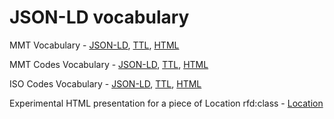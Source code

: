 # JSON-LD vocabulary

MMT Vocabulary - [JSON-LD](mmt/vocab.jsonld), [TTL](mmt/vocab.ttl), [HTML](mmt/vocab.html)

MMT Codes Vocabulary - [JSON-LD](mmtc/vocab.jsonld), [TTL](mmtc/vocab.ttl), [HTML](mmtc/vocab.html)

ISO Codes Vocabulary - [JSON-LD](isoc/vocab.jsonld), [TTL](isoc/vocab.ttl), [HTML](isoc/vocab.html)


Experimental HTML presentation for a piece of Location rfd:class - [Location](./Location)
